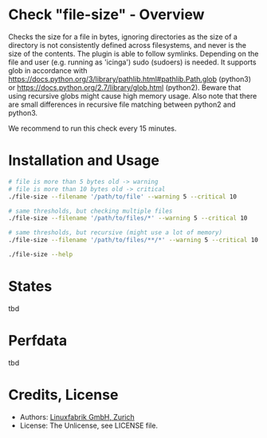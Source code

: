 # Check "file-size" - Overview

Checks the size for a file in bytes, ignoring directories as the size of a directory is not consistently defined across filesystems, and never is the size of the contents.
The plugin is able to follow symlinks. Depending on the file and user (e.g. running as 'icinga') sudo (sudoers) is needed.
It supports glob in accordance with https://docs.python.org/3/library/pathlib.html#pathlib.Path.glob (python3) or https://docs.python.org/2.7/library/glob.html (python2).
Beware that using recursive globs might cause high memory usage.
Also note that there are small differences in recursive file matching between python2 and python3.

We recommend to run this check every 15 minutes.


# Installation and Usage

```bash
# file is more than 5 bytes old -> warning
# file is more than 10 bytes old -> critical
./file-size --filename '/path/to/file' --warning 5 --critical 10

# same thresholds, but checking multiple files
./file-size --filename '/path/to/files/*' --warning 5 --critical 10

# same thresholds, but recursive (might use a lot of memory)
./file-size --filename '/path/to/files/**/*' --warning 5 --critical 10

./file-size --help
```


# States

tbd


# Perfdata

tbd


# Credits, License

* Authors: [Linuxfabrik GmbH, Zurich](https://www.linuxfabrik.ch)
* License: The Unlicense, see LICENSE file.
